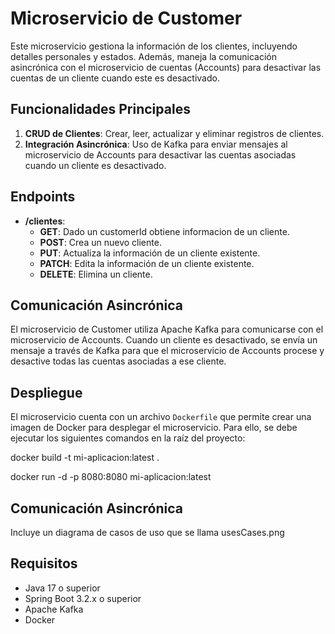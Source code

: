 # Microservicio de Customer

Este microservicio gestiona la información de los clientes, incluyendo detalles personales y estados. Además, maneja la comunicación asincrónica con el microservicio de cuentas (Accounts) para desactivar las cuentas de un cliente cuando este es desactivado.

## Funcionalidades Principales

1. **CRUD de Clientes**: Crear, leer, actualizar y eliminar registros de clientes.
2. **Integración Asincrónica**: Uso de Kafka para enviar mensajes al microservicio de Accounts para desactivar las cuentas asociadas cuando un cliente es desactivado.

## Endpoints

- **/clientes**:
    - **GET**: Dado un customerId obtiene informacion de un cliente.
    - **POST**: Crea un nuevo cliente.
    - **PUT**: Actualiza la información de un cliente existente.
    - **PATCH**: Edita la información de un cliente existente.
    - **DELETE**: Elimina un cliente.

## Comunicación Asincrónica

El microservicio de Customer utiliza Apache Kafka para comunicarse con el microservicio de Accounts. Cuando un cliente es desactivado, se envía un mensaje a través de Kafka para que el microservicio de Accounts procese y desactive todas las cuentas asociadas a ese cliente.

## Despliegue

El microservicio cuenta con un archivo `Dockerfile` que permite crear una imagen de Docker para desplegar el microservicio. Para ello, se debe ejecutar los siguientes comandos en la raíz del proyecto:

docker build -t mi-aplicacion:latest .

docker run -d -p 8080:8080 mi-aplicacion:latest

## Comunicación Asincrónica
Incluye un diagrama de casos de uso que se llama usesCases.png

## Requisitos

- Java 17 o superior
- Spring Boot 3.2.x o superior
- Apache Kafka
- Docker

